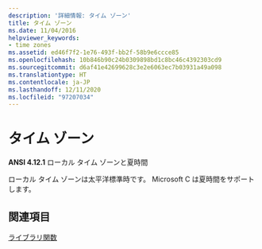 ```yaml
---
description: '詳細情報: タイム ゾーン'
title: タイム ゾーン
ms.date: 11/04/2016
helpviewer_keywords:
- time zones
ms.assetid: ed46f7f2-1e76-493f-bb2f-58b9e6ccce85
ms.openlocfilehash: 10b846b90c24b0309898bd1c8bc46c4392303cd9
ms.sourcegitcommit: d6af41e42699628c3e2e6063ec7b03931a49a098
ms.translationtype: HT
ms.contentlocale: ja-JP
ms.lasthandoff: 12/11/2020
ms.locfileid: "97207034"
---
```

# <a name="time-zone"></a>タイム ゾーン

**ANSI 4.12.1** ローカル タイム ゾーンと夏時間

ローカル タイム ゾーンは太平洋標準時です。 Microsoft C は夏時間をサポートします。

## <a name="see-also"></a>関連項目

[ライブラリ関数](../c-language/library-functions.md)
